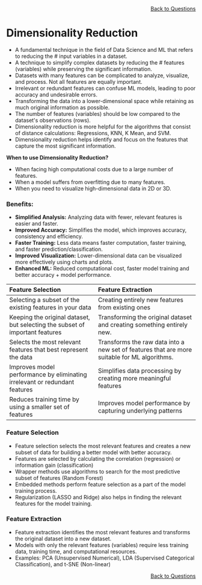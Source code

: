<p align='right'><a align="right" href="https://github.com/KIRANKUMAR7296/Library/blob/main/Interview.md">Back to Questions</a></p>

# **Dimensionality Reduction**

- A fundamental technique in the field of Data Science and ML that refers to reducing the # input variables in a dataset.
- A technique to simplify complex datasets by reducing the # features (variables) while preserving the significant information.
- Datasets with many features can be complicated to analyze, visualize, and process. Not all features are equally important.
- Irrelevant or redundant features can confuse ML models, leading to poor accuracy and undesirable errors.
- Transforming the data into a lower-dimensional space while retaining as much original information as possible.
- The number of features (variables) should be low compared to the dataset's observations (rows).
- Dimensionality reduction is more helpful for the algorithms that consist of distance calculations: Regressions, KNN, K Mean, and SVM.  
- Dimensionality reduction helps identify and focus on the features that capture the most significant information.

**When to use Dimensionality Reduction?**
- When facing high computational costs due to a large number of features.
- When a model suffers from overfitting due to many features.
- When you need to visualize high-dimensional data in 2D or 3D.

### Benefits:
- **Simplified Analysis:** Analyzing data with fewer, relevant features is easier and faster.
- **Improved Accuracy:** Simplifies the model, which improves accuracy, consistency and efficiency.
- **Faster Training:** Less data means faster computation, faster training, and faster prediction/classification.
- **Improved Visualization:** Lower-dimensional data can be visualized more effectively using charts and plots.
- **Enhanced ML:** Reduced computational cost, faster model training and better accuracy + model performance.

**Feature Selection** | **Feature Extraction**
:--- | :---
Selecting a subset of the existing features in your data | Creating entirely new features from existing ones
Keeping the original dataset, but selecting the subset of important features | Transforming the original dataset and creating something entirely new.
Selects the most relevant features that best represent the data | Transforms the raw data into a new set of features that are more suitable for ML algorithms.
Improves model performance by eliminating irrelevant or redundant features | Simplifies data processing by creating more meaningful features
Reduces training time by using a smaller set of features | Improves model performance by capturing underlying patterns

### **Feature Selection**
- Feature selection selects the most relevant features and creates a new subset of data for building a better model with better accuracy.
- Features are selected by calculating the correlation (regression) or information gain (classification)
- Wrapper methods use algorithms to search for the most predictive subset of features (Random Forest)
- Embedded methods perform feature selection as a part of the model training process.
- Regularization (LASSO and Ridge) also helps in finding the relevant features for the model training.

### **Feature Extraction**
- Feature extraction identifies the most relevant features and transforms the original dataset into a new dataset. 
- Models with only the relevant features (variables) require less training data, training time, and computational resources.
- Examples: PCA (Unsupervised Numerical), LDA (Supervised Categorical Classification), and t-SNE (Non-linear)

<p align='right'><a align="right" href="https://github.com/KIRANKUMAR7296/Library/blob/main/Interview.md">Back to Questions</a></p>
